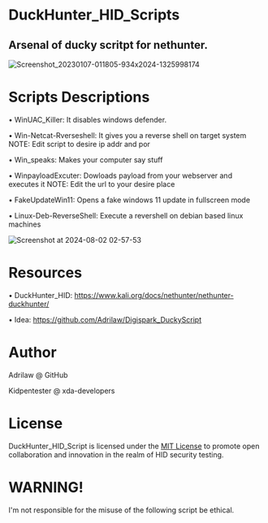 # DuckHunter_HID_Scripts
## Arsenal of ducky scritpt for nethunter. 

![Screenshot_20230107-011805-934x2024-1325998174](https://github.com/user-attachments/assets/f1b56353-0102-45ef-8126-a8fe85f05830) 


# Scripts Descriptions
• WinUAC_Killer: It disables windows defender.

• Win-Netcat-Rverseshell: It gives you a reverse shell on target system  NOTE: Edit script to desire ip addr and por

• Win_speaks: Makes your computer say stuff

• WinpayloadExcuter: Dowloads payload from your webserver and executes it  NOTE: Edit the url to your desire place

• FakeUpdateWin11: Opens a fake windows 11 update in fullscreen mode

• Linux-Deb-ReverseShell: Execute a revershell on debian based linux machines

![Screenshot at 2024-08-02 02-57-53](https://github.com/user-attachments/assets/a85b6532-24ed-48fc-b28e-ff0def8a7125)


# Resources
• DuckHunter_HID: https://www.kali.org/docs/nethunter/nethunter-duckhunter/

• Idea: https://github.com/Adrilaw/Digispark_DuckyScript

# Author
Adrilaw @ GitHub

Kidpentester @ xda-developers

# License
DuckHunter_HID_Script is licensed under the [MIT License](LICENSE) to promote open collaboration and innovation in the realm of HID security testing.


# WARNING!
I'm not responsible for the misuse of the following script be ethical.
